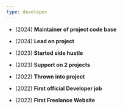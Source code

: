 ```yaml
---
type: developer
---
```


- (2024) <strong>Maintainer of project code base</strong>

- (2024) <strong>Lead on project</strong>

- (2023) <strong>Started side hustle</strong>

- (2023) <strong>Support on 2 projects</strong>

- (2022) <strong>Thrown into project</strong>

- (2022) <strong>First official Developer job</strong>

- (2022) <strong>First Freelance Website</strong>
